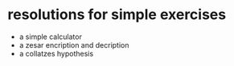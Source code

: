 # resolutions for simple exercises
* a simple calculator 
* a zesar encription and decription 
* a collatzes hypothesis
